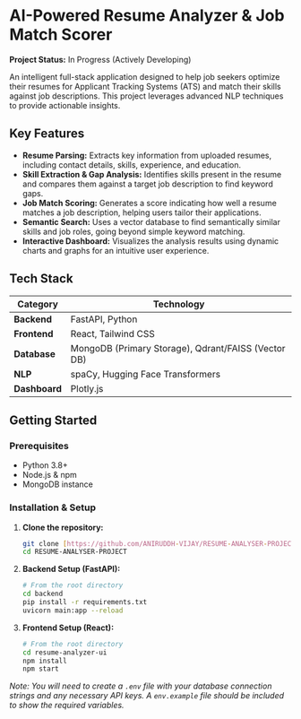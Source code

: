 # AI-Powered Resume Analyzer & Job Match Scorer

**Project Status:** In Progress (Actively Developing)

An intelligent full-stack application designed to help job seekers optimize their resumes for Applicant Tracking Systems (ATS) and match their skills against job descriptions. This project leverages advanced NLP techniques to provide actionable insights.

## Key Features

-   **Resume Parsing:** Extracts key information from uploaded resumes, including contact details, skills, experience, and education.
-   **Skill Extraction & Gap Analysis:** Identifies skills present in the resume and compares them against a target job description to find keyword gaps.
-   **Job Match Scoring:** Generates a score indicating how well a resume matches a job description, helping users tailor their applications.
-   **Semantic Search:** Uses a vector database to find semantically similar skills and job roles, going beyond simple keyword matching.
-   **Interactive Dashboard:** Visualizes the analysis results using dynamic charts and graphs for an intuitive user experience.

## Tech Stack

| Category      | Technology                                           |
| ------------- | ---------------------------------------------------- |
| **Backend** | FastAPI, Python                                     |
| **Frontend** | React, Tailwind CSS                                  |
| **Database** | MongoDB (Primary Storage), Qdrant/FAISS (Vector DB) |
| **NLP** | spaCy, Hugging Face Transformers                     |
| **Dashboard** | Plotly.js                                            |

## Getting Started

### Prerequisites

-   Python 3.8+
-   Node.js & npm
-   MongoDB instance

### Installation & Setup

1.  **Clone the repository:**
    ```sh
    git clone [https://github.com/ANIRUDDH-VIJAY/RESUME-ANALYSER-PROJECT.git](https://github.com/ANIRUDDH-VIJAY/RESUME-ANALYSER-PROJECT.git)
    cd RESUME-ANALYSER-PROJECT
    ```

2.  **Backend Setup (FastAPI):**
    ```sh
    # From the root directory
    cd backend 
    pip install -r requirements.txt
    uvicorn main:app --reload
    ```

3.  **Frontend Setup (React):**
    ```sh
    # From the root directory
    cd resume-analyzer-ui
    npm install
    npm start
    ```

*Note: You will need to create a `.env` file with your database connection strings and any necessary API keys. A `env.example` file should be included to show the required variables.*
